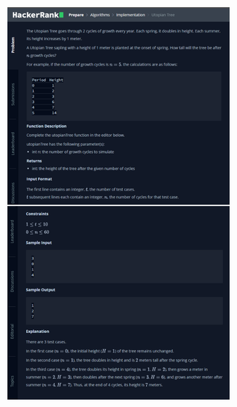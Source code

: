 <div align="center">
<img src ="../../docs/imgs/Utopian.Tree.png"/>
<img src ="../../docs/imgs/Utopian.Tree.2.png"/>
</div>
